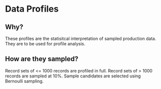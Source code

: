 # Data Profiles

## Why? 
These profiles are the statisitcal interpretation of sampled production data.
They are to be used for profile analysis.

## How are they sampled?
Record sets of <= 1000 records are profiled in full.
Record sets of > 1000 records are sampled at 10%.
Sample candidates are selected using Bernoulli sampling.
